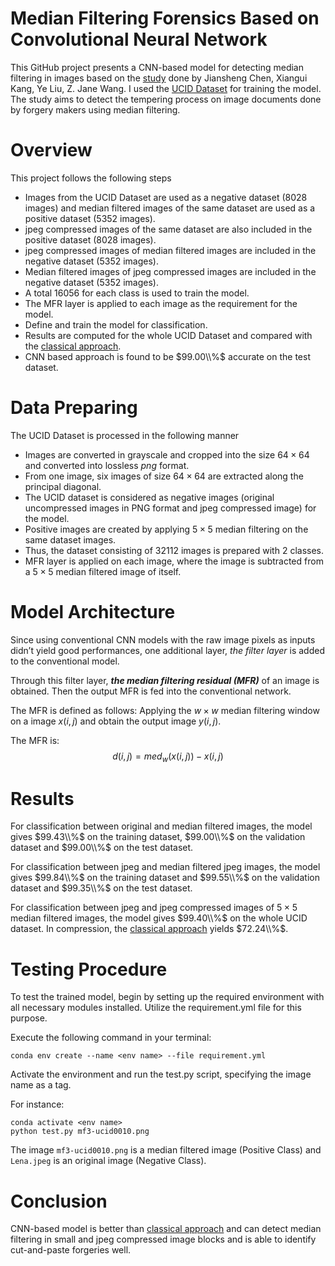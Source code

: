 # Median Filtering Forensics Based on Convolutional Neural Network
This GitHub project presents a CNN-based model for detecting median filtering in images based on the [study](https://ieeexplore.ieee.org/document/7113799) done by Jiansheng Chen, Xiangui Kang, Ye Liu, Z. Jane Wang. I used the [UCID Dataset](https://www.researchgate.net/publication/220979862_UCID_An_uncompressed_color_image_database) for training the model.
The study aims to detect the tempering process on image documents done by forgery makers using median filtering.

# Overview
This project follows the following steps
- Images from the UCID Dataset are used as a negative dataset ($8028$ images) and median filtered images of the same dataset are used as a positive dataset ($5352$ images).
- jpeg compressed images of the same dataset are also included in the positive dataset ($8028$ images).
- jpeg compressed images of median filtered images are included in the negative dataset ($5352$ images).
- Median filtered images of jpeg compressed images are included in the negative dataset ($5352$ images).
- A total $16056$ for each class is used to train the model.
- The MFR layer is applied to each image as the requirement for the model.
- Define and train the model for classification.
- Results are computed for the whole UCID Dataset and compared with the [classical approach](https://github.com/mkreman/Forensic-Detection-of-Median-Filtering-in-Digital-Images-Cao_2010.git).
- CNN based approach is found to be $99.00\\%$ accurate on the test dataset.

# Data Preparing
The UCID Dataset is processed in the following manner
- Images are converted in grayscale and cropped into the size $64 \times 64$
 and converted into lossless *png* format.
- From one image, six images of size $64\times64$ are extracted along the principal diagonal.
- The UCID dataset is considered as negative images (original uncompressed images in PNG format and jpeg compressed image) for the model.
- Positive images are created by applying $5\times5$ median filtering on the same dataset images.
- Thus, the dataset consisting of $32112$ images is prepared with 2 classes.
- MFR layer is applied on each image, where the image is subtracted from a $5\times5$ median filtered image of itself.

# Model Architecture
Since using conventional CNN models with the raw image pixels as inputs
didn’t yield good performances, one additional layer, *the filter
layer* is added to the conventional model.

Through this filter layer, ***the median filtering residual (MFR)*** of an image
is obtained. Then the output MFR is fed into the conventional
network.

The MFR is defined as follows: Applying the $w\times w$ median
filtering window on a image $x(i,j)$ and obtain the output
image $y(i,j)$. 

The MFR is:
$$d(i,j)=med_w(x(i,j))-x(i,j)$$

# Results
For classification between original and median filtered images, the model gives $99.43\\%$ on the training dataset, $99.00\\%$ on the validation dataset and $99.00\\%$ on the test dataset.

For classification between jpeg and median filtered jpeg images, the model gives $99.84\\%$ on the training dataset and $99.55\\%$ on the validation dataset and $99.35\\%$ on the test dataset.

For classification between jpeg and jpeg compressed images of $5\times 5$ median filtered images, the model gives $99.40\\%$ on the whole UCID dataset. In compression, the [classical approach](https://github.com/mkreman/Forensic-Detection-of-Median-Filtering-in-Digital-Images-Cao_2010.git) yields $72.24\\%$.

# Testing Procedure
To test the trained model, begin by setting up the required environment with all necessary modules installed. Utilize the requirement.yml file for this purpose.

Execute the following command in your terminal:
```
conda env create --name <env name> --file requirement.yml
```
Activate the environment and run the test.py script, specifying the image name as a tag.

For instance:
```
conda activate <env name>
python test.py mf3-ucid0010.png
```
The image `mf3-ucid0010.png` is a median filtered image (Positive Class) and `Lena.jpeg` is an original image (Negative Class).
# Conclusion
CNN-based model is better than [classical approach](https://github.com/mkreman/Forensic-Detection-of-Median-Filtering-in-Digital-Images-Cao_2010.git) and can detect median filtering in small and jpeg compressed image blocks and is able to identify cut-and-paste forgeries well.